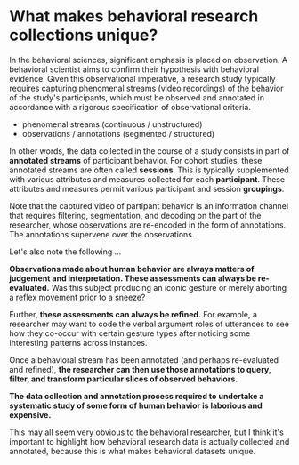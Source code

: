 # What makes behavioral research collections unique?

In the behavioral sciences, significant emphasis is placed on observation.  A behavioral scientist aims to confirm their hypothesis with behavioral evidence.  Given this observational imperative, a research study typically requires capturing phenomenal streams (video recordings) of the behavior of the study's participants, which must be observed and annotated in accordance with a rigorous specification of observational criteria.

* phenomenal streams (continuous / unstructured)
* observations / annotations (segmented / structured)

In other words, the data collected in the course of a study consists in part of **annotated streams** of participant behavior.  For cohort studies, these annotated streams are often called **sessions**.  This is typically supplemented with various attributes and measures collected for each **participant**.  These attributes and measures permit various participant and session **groupings**.

Note that the captured video of partipant behavior is an information channel that
requires filtering, segmentation, and decoding on the part of the researcher, whose observations are re-encoded in the form of annotations.  The annotations supervene over the observations.

Let's also note the following ...

**Observations made about human behavior are always matters of judgement and interpretation.  These assessments can always be re-evaluated.**  Was this subject producing an iconic gesture or merely aborting a reflex movement prior to a sneeze?  

Further, **these assessments can always be refined.**  For example, a researcher may want to code the verbal argument roles of utterances to see how they co-occur with certain gesture types after noticing some interesting patterns across instances.

Once a behavioral stream has been annotated (and perhaps re-evaluated and
refined), **the researcher can then use those annotations to query, filter, and transform particular slices of observed behaviors.** 

**The data collection and annotation process required to undertake a systematic study of some form of human behavior is laborious and expensive.** 

This may all seem very obvious to the behavioral researcher, but I think it's
important to highlight how behavioral research data is actually collected and
annotated, because this is what makes behavioral datasets unique.
